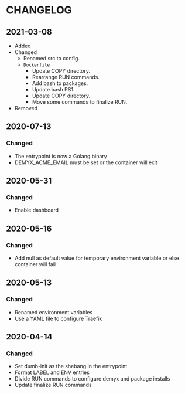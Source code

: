 # CHANGELOG

## 2021-03-08
- Added
- Changed
    - Renamed src to config.
    - `Dockerfile`
        - Update COPY directory.
        - Rearrange RUN commands.
        - Add bash to packages.
        - Update bash PS1.
        - Update COPY directory.
        - Move some commands to finalize RUN.
- Removed

## 2020-07-13
### Changed
- The entrypoint is now a Golang binary
- DEMYX_ACME_EMAIL must be set or the container will exit

## 2020-05-31
### Changed
- Enable dashboard

## 2020-05-16
### Changed
- Add null as default value for temporary environment variable or else container will fail

## 2020-05-13
### Changed
- Renamed environment variables
- Use a YAML file to configure Traefik

## 2020-04-14
### Changed
- Set dumb-init as the shebang in the entrypoint
- Format LABEL and ENV entries
- Divide RUN commands to configure demyx and package installs
- Update finalize RUN commands
